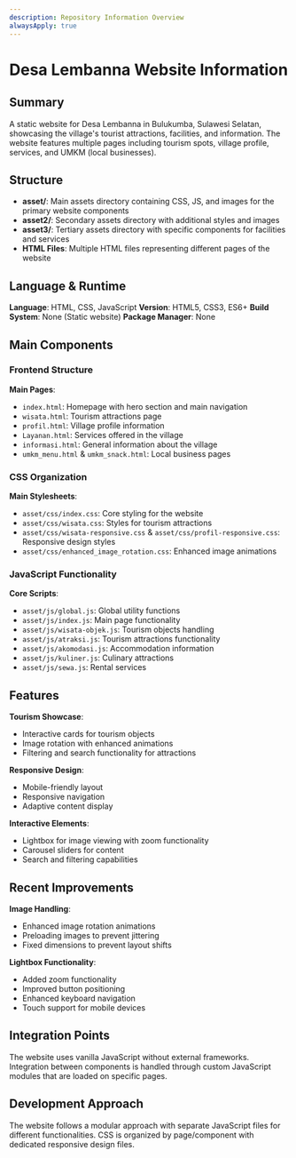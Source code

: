 ```yaml
---
description: Repository Information Overview
alwaysApply: true
---
```


# Desa Lembanna Website Information

## Summary
A static website for Desa Lembanna in Bulukumba, Sulawesi Selatan, showcasing the village's tourist attractions, facilities, and information. The website features multiple pages including tourism spots, village profile, services, and UMKM (local businesses).

## Structure
- **asset/**: Main assets directory containing CSS, JS, and images for the primary website components
- **asset2/**: Secondary assets directory with additional styles and images
- **asset3/**: Tertiary assets directory with specific components for facilities and services
- **HTML Files**: Multiple HTML files representing different pages of the website

## Language & Runtime
**Language**: HTML, CSS, JavaScript
**Version**: HTML5, CSS3, ES6+
**Build System**: None (Static website)
**Package Manager**: None

## Main Components

### Frontend Structure
**Main Pages**:
- `index.html`: Homepage with hero section and main navigation
- `wisata.html`: Tourism attractions page
- `profil.html`: Village profile information
- `Layanan.html`: Services offered in the village
- `informasi.html`: General information about the village
- `umkm_menu.html` & `umkm_snack.html`: Local business pages

### CSS Organization
**Main Stylesheets**:
- `asset/css/index.css`: Core styling for the website
- `asset/css/wisata.css`: Styles for tourism attractions
- `asset/css/wisata-responsive.css` & `asset/css/profil-responsive.css`: Responsive design styles
- `asset/css/enhanced_image_rotation.css`: Enhanced image animations

### JavaScript Functionality
**Core Scripts**:
- `asset/js/global.js`: Global utility functions
- `asset/js/index.js`: Main page functionality
- `asset/js/wisata-objek.js`: Tourism objects handling
- `asset/js/atraksi.js`: Tourism attractions functionality
- `asset/js/akomodasi.js`: Accommodation information
- `asset/js/kuliner.js`: Culinary attractions
- `asset/js/sewa.js`: Rental services

## Features
**Tourism Showcase**:
- Interactive cards for tourism objects
- Image rotation with enhanced animations
- Filtering and search functionality for attractions

**Responsive Design**:
- Mobile-friendly layout
- Responsive navigation
- Adaptive content display

**Interactive Elements**:
- Lightbox for image viewing with zoom functionality
- Carousel sliders for content
- Search and filtering capabilities

## Recent Improvements
**Image Handling**:
- Enhanced image rotation animations
- Preloading images to prevent jittering
- Fixed dimensions to prevent layout shifts

**Lightbox Functionality**:
- Added zoom functionality
- Improved button positioning
- Enhanced keyboard navigation
- Touch support for mobile devices

## Integration Points
The website uses vanilla JavaScript without external frameworks. Integration between components is handled through custom JavaScript modules that are loaded on specific pages.

## Development Approach
The website follows a modular approach with separate JavaScript files for different functionalities. CSS is organized by page/component with dedicated responsive design files.